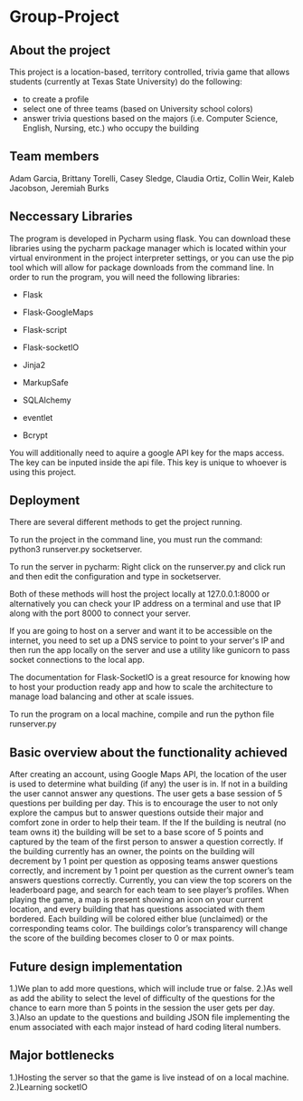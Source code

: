 # Group-Project
##	About the project

This project is a location-based, territory controlled, trivia game that allows students (currently at Texas State University) do the following: 
 * to create a profile
 * select one of three teams (based on University school colors) 
 * answer trivia questions based on the majors (i.e. Computer Science, English, Nursing, etc.) who occupy the building 

##	Team members

Adam Garcia, Brittany Torelli, Casey Sledge, Claudia Ortiz, Collin Weir, Kaleb Jacobson, Jeremiah Burks

##	Neccessary Libraries

The program is developed in Pycharm using flask. You can download these libraries using the pycharm package manager which is located within your virtual environment in the project interpreter settings, or you can use the pip tool which will allow for package downloads from the command line. In order to run the program, you will need the following libraries: 

  * Flask
  
  * Flask-GoogleMaps
  
  * Flask-script
  
  * Flask-socketIO
  
  * Jinja2
  
  * MarkupSafe
  
  * SQLAlchemy
  
  * eventlet
  
  * Bcrypt
 
You  will additionally need to aquire a google API key for the maps access. The key can be inputed inside the api file. This key is unique to whoever is using this project.

## Deployment
There are several different methods to get the project running.

To run the project in the command line, you must run the command: python3 runserver.py socketserver.

To run the server in pycharm: Right click on the runserver.py and click run and then edit the configuration and type in socketserver.

Both of these methods will host the project locally at 127.0.0.1:8000 or alternatively you can check your IP address on a terminal and use that IP along with the port 8000 to connect your server.

If you are going to host on a server and want it to be accessible on the internet, you need to set up a DNS service to point to your server's IP and then run the app locally on the server and use a utility like gunicorn to pass socket connections to the local app.

The documentation for Flask-SocketIO is a great resource for knowing how to host your production ready app and how to scale the architecture to manage load balancing and other at scale issues.

To run the program on a local machine, compile and run the python file runserver.py

##	Basic overview about the functionality achieved

After creating an account, using Google Maps API, the location of the user is used to determine what building (if any) the user is in. If not in a building the user cannot answer any questions. The user gets a base session of 5 questions per building per day. This is to encourage the user to not only explore the campus but to answer questions outside their major and comfort zone in order to help their team. If the If the building is neutral (no team owns it) the building will be set to a base score of 5 points and captured by the team of the first person to answer a question correctly. If the building currently has an owner, the points on the building will decrement by 1 point per question as opposing teams answer questions correctly, and increment by 1 point per question as the current owner’s team answers questions correctly. Currently, you can view the top scorers on the leaderboard page, and search for each team to see player’s profiles. When playing the game, a map is present showing an icon on your current location, and every building that has questions associated with them bordered. Each building will be colored either blue (unclaimed) or the corresponding teams color. The buildings color’s transparency will change the score of the building becomes closer to 0 or max points.

##	Future design implementation

1.)We plan to add more questions, which will include true or false. 
2.)As well as add the ability to select the level of difficulty of the questions for the chance to earn more than 5 points in the session the user gets per day. 
3.)Also an update to the questions and building JSON file implementing the enum associated with each major instead of hard coding literal numbers.  

##	Major bottlenecks

1.)Hosting the server so that the game is live instead of on a local machine. 
2.)Learning socketIO


